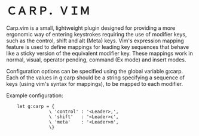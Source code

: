ＣＡＲＰ．ＶＩＭ
================

Carp.vim is a small, lightweight plugin designed for providing a more
ergonomic way of entering keystrokes requiring the use of modifier keys,
such as the control, shift and alt (Meta) keys. Vim's expression mapping 
feature is used to define mappings for leading key sequences that behave 
like a sticky version of the equivalent modifier key. These mappings work 
in normal, visual, operator pending, command (Ex mode) and insert modes.

Configuration options can be specified using the global variable g:carp.
Each of the values in g:carp should be a string specifying a sequence
of keys (using vim's syntax for mappings), to be mapped to each modifier.

Example configuration:

```vim
	let g:carp = {
				\ 'control' : '<Leader>,',
				\ 'shift'   : '<Leader>c',
				\ 'meta'    : '<Leader>m',
				\}
```
